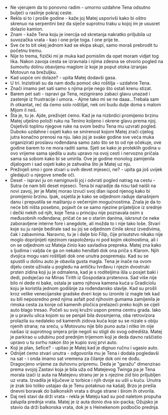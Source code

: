 - Ne vjerujem da to ponovno radim - umorno uzdahne Tena odsutno buljeći u raslinje pokraj ceste.
- Rekla si to i prošle godine - kaže joj Matej usporivši kako bi oštro skrenuo na serpentini bez da siječe suprotnu traku u kojoj im je ususret dolazio kamion.
- Znam - kaže Tena koju je inercija od skretanja nakratko priljubila uz suvozačka vrata - kao i one prije toga. I one prije te.
- Sve će to bit okej jednom kad se ekipa skupi, samo moraš prebrodit tu početnu tremu.
- Nije to trema, fizički mi je muka kad pomislim da opet moram vidjet tog lika. 
Nakon zavoja cesta se izravnala i njima zdesna se otvorio pogled na šumovitu dolinu obavijenu maglom iz koje je poput otoka izranjao Motovun na brežuljku.
- Kad uopće oni dolaze? - upita Matej dodavši gasa.
- U tri. Inzistirali su da nam dođu pomoć oko roštilja - uzdahne Tena.
- Znači imamo pet sati samo s njima prije nego što ostali krenu stizat.
- Barem pet sati - ispravi ga Tena, rezignirano zabaci glavu unazad i zastenje iz frustracije i umora. - Ajme tako mi se ne daaa...Trebala sam ih otkantat, reć da ćemo solo roštiljat, nek oni budu dulje doma s malom Mijom il neš.
- Šta je, tu je. Ajde, preživjet ćemo.
Kad je na nizbrdici promijenio brzinu Matej utješno položi ruku na Tenino koljeno i okrene glavu prema njoj. Osjetivši toplinu njegove ruke na svom bedru Tena mu uzvrati pogled. Duboko uzdahne i osjeti kako se smirenost kojom Matej zrači cijelog jutra konačno prenosi na nju. Iako joj je svake godine sve veća muka organizirati proslavu rođendana samo zato što se to od nje očekuje, ove godine barem to ne mora raditi sama. Sjeti se kako je proteklih godina u ovo vrijeme sama sjedila u autu upravo na ovoj cesti i nervozno pričala sama sa sobom kako bi se umirila. Ove je godine monolog zamijenila dijalogom i sad osjeti kako je zahvalna što je Matej uz nju.
- Preživjeli smo i gore stvari u ovih devet mjeseci, ne? - upita ga još uvijek gledajući u njegove smeđe oči.
- Deset - ispravi ju on namignuvši joj i odvrati pogled natrag na cestu - Sutra će nam biti deset mjeseci.
Tena bi najradije da nisu tad naišli na novi zavoj, jer je Matej morao izvući svoj dlan ispod njenog kako bi promijenio brzinu. Ipak, osjetila je kako se odjednom raduje današnjem danu i prepustila se maštanju o večernjim mogućnostima. Znala je da to neće biti ništa posebno, pojavit će se samo njezine prijateljice iz srednje i dečki nekih od njih, koje Tena u principu nije poznavala osim s međusobnih rođendana; pričat će se o starim danima, iskrsnut će neke zaboravljene interne fore i anegdote, ali možda to i nije tako loše. Stvari koje su ju ranije bedirale sad su joj se odjednom činile skroz izvedivima, čak i zabavnima. Naravno, tu je i dalje bio Filip, čije prisutstvo nikako nije moglo doprijnijeti njezinom raspoloženju ni pod kojim okolnostima, ali i on se odjednom uz Mateja činio kao savladiva prepreka. Matej zna kako s ljudima i valjda će ga on nekako hendlati dok ona priča s Klarom. Njih dvojica mogu vani roštiljati dok one unutra pospremaju.
Kad su se spustili u dolinu auto je obavila gusta magla. Tena je inače na ovom dijelu ceste uživala u pogledu na antičku tvrđavu i njezin dvostruki prsten zidina koji ju je odmalena, kad je s roditeljima išla u posjet baki i dedi, podsjećao na Minas Tirith iz Gospodara prstenova. Sad više nije bilo ni dede ni bake, ostala je samo njihova kamena kuća u Gradiciolu koju je koristila jednom godišnje za rođendansko slavlje.
Kad su prošli kroz velike venecijanske gradske dveri koje su izronile iz magle tek kad su bili neposredno pred njima asfalt pod njihovim gumama zamijenila je rimska cesta za konje od kamenih pločica prelazeći preko kojih se cijeli auto blago tresao. Počeli su svoj kružni uspon prema centru grada. Iako je u pravilu ulica kojom su se penjali bila dvosmjerna, oba retrovizora prolazila su nedaleko od kamenih zidova kuća koje su se nizale s obiju njenih strana; na sreću, u Motovunu nije bilo puno auta i nitko im nije naišao iz suprotnog smjera prije negoli su stigli do svog odredišta. Matej je parkirao u udubinu pod prednjim trijemom koji je deda davno raščistio upravo u tu svrhu nakon što je kupio svoj prvi auto.
- Koji je plan, šefice? - upitao je Matej kad je dignuo ručnu i ugasio auto.
- Odnijet ćemo stvari unutra - odgovorila mu je Tena i dodala pogledavši na sat - i onda imamo sat vremena za čilanje dok oni ne dođu. Dragocjeno vrijeme za duhovnu pripremu.
Deda je "garažu" dimenzirao prema svojoj Zastavi koja je bila uža od Matejevog Twinga pa je Tena morala izaći iz auta na Matejevu stranu jer je s njezine zid bio priljubljen uz vrata. Izvadila je ključeve iz torbice i njih dvoje su ušli u kuću.
Unutra je zrak bio toliko ustajao da je Tenu potaknuo na kašalj. Brzo je prešla dnevni boravak do balkonskih vrata s druge strane i širom ih otvorila.
- Daj neš stavi da drži vrata - rekla je Mateju kad su pod naletom propuha zalupila prednja vrata. Matej je iz auta donio dva six-packa; Ožujsko je stavio da drži balkonska vrata, dok je s Heinekenom podbočio prednja. 










